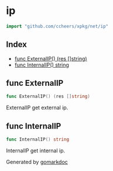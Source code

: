 <!-- Code generated by gomarkdoc. DO NOT EDIT -->

# ip

```go
import "github.com/ccheers/xpkg/net/ip"
```

## Index

- [func ExternalIP() (res []string)](<#func-externalip>)
- [func InternalIP() string](<#func-internalip>)


## func ExternalIP

```go
func ExternalIP() (res []string)
```

ExternalIP get external ip.

## func InternalIP

```go
func InternalIP() string
```

InternalIP get internal ip.



Generated by [gomarkdoc](<https://github.com/princjef/gomarkdoc>)
